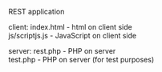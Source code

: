 REST application

client:
index.html - html on client side <br>
js/scriptjs.js -  JavaScript  on client side

server:
rest.php - PHP on server <br>
test.php - PHP on server (for test purposes)



